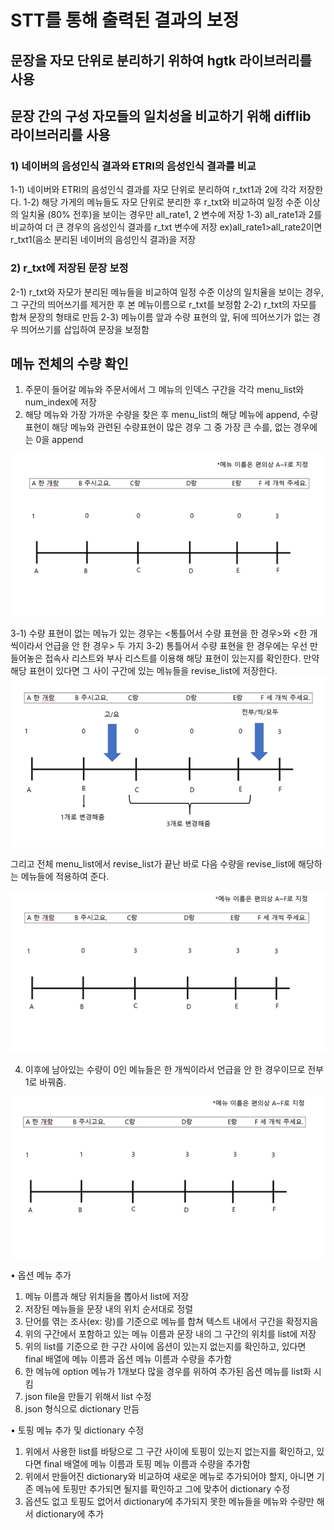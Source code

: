 # STT를 통해 출력된 결과의 보정
## 문장을 자모 단위로 분리하기 위하여 hgtk 라이브러리를 사용
## 문장 간의 구성 자모들의 일치성을 비교하기 위해 difflib 라이브러리를 사용

### 1) 네이버의 음성인식 결과와 ETRI의 음성인식 결과를 비교
1-1) 네이버와 ETRI의 음성인식 결과를 자모 단위로 분리하여 r_txt1과 2에 각각 저장한다.
1-2) 해당 가게의 메뉴들도 자모 단위로 분리한 후 r_txt와 비교하여 일정 수준 이상의 일치율 (80% 전후)을 보이는 경우만 all_rate1, 2 변수에 저장
1-3) all_rate1과 2를 비교하여 더 큰 경우의 음성인식 결과를 r_txt 변수에 저장
     ex)all_rate1>all_rate2이면 r_txt1(음소 분리된 네이버의 음성인식 결과)을 저장

### 2) r_txt에 저장된 문장 보정
2-1) r_txt와 자모가 분리된 메뉴들을 비교하여 일정 수준 이상의 일치율을 보이는 경우, 그 구간의 띄어쓰기를 제거한 후 본 메뉴이름으로 r_txt를 보정함
2-2) r_txt의 자모를 합쳐 문장의 형태로 만듬 
2-3) 메뉴이름 앞과 수량 표현의 앞, 뒤에 띄어쓰기가 없는 경우 띄어쓰기를 삽입하여 문장을 보정함


## 메뉴 전체의 수량 확인
1) 주문이 들어갈 메뉴와 주문서에서 그 메뉴의 인덱스 구간을 각각 menu_list와      
   num_index에 저장
2) 해당 메뉴와 가장 가까운 수량을 찾은 후 menu_list의 해당 메뉴에 append, 수량 표현이 해당 메뉴와 관련된 수량표현이 많은 경우 그 중 가장 큰 수를, 없는 경우에는 0을 
   append

![img1](./image/img1.png)

3-1) 수량 표현이 없는 메뉴가 있는 경우는 <통틀어서 수량 표현을 한 경우>와 
     <한 개씩이라서 언급을 안 한 경우> 두 가지
3-2) 통틀어서 수량 표현을 한 경우에는 우선 만들어놓은 접속사 리스트와 부사 리스트를 
     이용해 해당 표현이 있는지를 확인한다. 만약 해당 표현이 있다면 그 사이 구간에 있는
     메뉴들을 revise_list에 저장한다. 
![img2](./image/img2.png)

그리고 전체 menu_list에서 revise_list가 끝난 바로 다음 수량을 revise_list에 해당하는 메뉴들에 적용하여 준다.

![img3](./image/img3.png)

4) 이후에 남아있는 수량이 0인 메뉴들은 한 개씩이라서 언급을 안 한 경우이므로 전부 1로 바꿔줌. 

![img4](./image/img4.png)



• 옵션 메뉴 추가
1) 메뉴 이름과 해당 위치들을 뽑아서 list에 저장
2) 저장된 메뉴들을 문장 내의 위치 순서대로 정렬
3) 단어를 엮는 조사(ex: 랑)를 기준으로 메뉴를 합쳐 텍스트 내에서 구간을 확정지음
4) 위의 구간에서 포함하고 있는 메뉴 이름과 문장 내의 그 구간의 위치를 list에 저장
5) 위의 list를 기준으로 한 구간 사이에 옵션이 있는지 없는지를 확인하고, 있다면 
   final 배열에 메뉴 이름과 옵션 메뉴 이름과 수량을 추가함
6) 한 메뉴에 option 메뉴가 1개보다 많을 경우를 위하여 추가된 옵션 메뉴를 list화 시킴
7) json file을 만들기 위해서 list 수정
8) json 형식으로 dictionary 만듬

• 토핑 메뉴 추가 및 dictionary 수정
1) 위에서 사용한 list를 바탕으로 그 구간 사이에 토핑이 있는지 없는지를 확인하고, 있다면 
   final 배열에 메뉴 이름과 토핑 메뉴 이름과 수량을 추가함
2) 위에서 만들어진 dictionary와 비교하여 새로운 메뉴로 추가되어야 할지, 아니면 기존 
   메뉴에 토핑만 추가되면 될지를 확인하고 그에 맞추어 dictionary 수정
3) 옵션도 없고 토핑도 없어서 dictionary에 추가되지 못한 메뉴들을 메뉴와 수량만 해서
   dictionary에 추가
